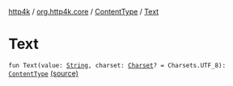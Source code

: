 [http4k](../../index.md) / [org.http4k.core](../index.md) / [ContentType](index.md) / [Text](./-text.md)

# Text

`fun Text(value: `[`String`](https://kotlinlang.org/api/latest/jvm/stdlib/kotlin/-string/index.html)`, charset: `[`Charset`](https://docs.oracle.com/javase/6/docs/api/java/nio/charset/Charset.html)`? = Charsets.UTF_8): `[`ContentType`](index.md) [(source)](https://github.com/http4k/http4k/blob/master/http4k-core/src/main/kotlin/org/http4k/core/ContentType.kt#L13)